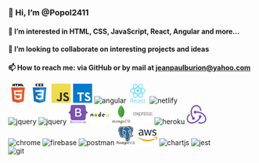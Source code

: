 ### 👋 Hi, I’m @Popol2411


#### 👀 I’m interested in HTML, CSS, JavaScript, React, Angular and more...


#### 💞️ I’m looking to collaborate on interesting projects and ideas


#### 📫 How to reach me: via GitHub or by mail at jeanpaulburion@yahoo.com

<!---
Popol2411/Popol2411 is a ✨ special ✨ repository because its `README.md` (this file) appears on your GitHub profile.
You can click the Preview link to take a look at your changes.
--->
<p> 
<img src="https://raw.githubusercontent.com/devicons/devicon/master/icons/html5/html5-original-wordmark.svg" alt="html5" width="40" height="40"/> </a> 
<img src="https://raw.githubusercontent.com/devicons/devicon/master/icons/css3/css3-original-wordmark.svg" alt="css3" width="40" height="40"/> </a> 
<img src="https://raw.githubusercontent.com/devicons/devicon/master/icons/javascript/javascript-original.svg" alt="javascript" width="40" height="40"/> </a>
<img src="https://raw.githubusercontent.com/devicons/devicon/master/icons/typescript/typescript-original.svg" alt="typescript" width="40" height="40"/> </a>
<img src="https://angular.io/assets/images/logos/angular/angular.svg" alt="angular" width="40" height="40"/> </a>
<img src="https://raw.githubusercontent.com/devicons/devicon/master/icons/react/react-original-wordmark.svg" alt="react" width="40" height="40"/> </a> 
<img src="https://www.vectorlogo.zone/logos/netlify/netlify-ar21.svg" alt="netlify" width="40" height="40"/> </a> 
<br>
<img src="https://www.vectorlogo.zone/logos/sass-lang/sass-lang-icon.svg" alt="jquery" width="40" height="40"/> </a>
<img src="https://www.vectorlogo.zone/logos/jquery/jquery-horizontal.svg" alt="jquery" width="40" height="40"/> </a>
<img src="https://raw.githubusercontent.com/devicons/devicon/master/icons/bootstrap/bootstrap-plain-wordmark.svg" alt="bootstrap" width="40" height="40"/> </a>
<img src="https://raw.githubusercontent.com/devicons/devicon/master/icons/nodejs/nodejs-original-wordmark.svg" alt="nodejs" width="40" height="40"/> </a>
<img src="https://raw.githubusercontent.com/devicons/devicon/master/icons/mongodb/mongodb-original-wordmark.svg" alt="mongodb" width="40" height="40"/> </a> 
<img src="https://raw.githubusercontent.com/devicons/devicon/master/icons/express/express-original-wordmark.svg" alt="express" width="40" height="40"/> </a> 
<img src="https://www.vectorlogo.zone/logos/heroku/heroku-ar21.svg" alt="heroku" width="40" height="40"/> </a>
<img src="https://raw.githubusercontent.com/devicons/devicon/master/icons/redux/redux-original.svg" alt="redux" width="40" height="40"/> </a>
<br>
<img src="https://www.vectorlogo.zone/logos/google_chrome/google_chrome-ar21.svg" alt="chrome" width="40" height="40"/> </a>
<img src="https://www.vectorlogo.zone/logos/firebase/firebase-ar21.svg" alt="firebase" width="40" height="40"/> </a>
<img src="https://www.vectorlogo.zone/logos/getpostman/getpostman-icon.svg" alt="postman" width="40" height="40"/> </a>
<img src="https://raw.githubusercontent.com/devicons/devicon/master/icons/postgresql/postgresql-original-wordmark.svg" alt="postgresql" width="40" height="40"/> </a> 
<img src="https://raw.githubusercontent.com/devicons/devicon/master/icons/amazonwebservices/amazonwebservices-original-wordmark.svg" alt="aws" width="40" height="40"/> 
<img src="https://www.chartjs.org/media/logo-title.svg" alt="chartjs" width="40" height="40"/> </a>
<img src="https://www.vectorlogo.zone/logos/jestjsio/jestjsio-icon.svg" alt="jest" width="40" height="40"/> </a>  
<br>
<img src="https://www.vectorlogo.zone/logos/git-scm/git-scm-icon.svg" alt="git" width="40" height="40"/> </a> 
</p>
